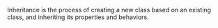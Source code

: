 Inheritance is the process of creating a new class based on an existing class, 
and inheriting its properties and behaviors.